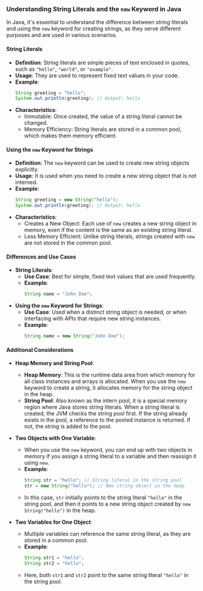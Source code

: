 ### Understanding String Literals and the `new` Keyword in Java

In Java, it's essential to understand the difference between string literals and using the `new` keyword for creating strings, as they serve different purposes and are used in various scenarios.

#### String Literals
- **Definition**: String literals are simple pieces of text enclosed in quotes, such as `"hello"`, `"world"`, or `"example"`.
- **Usage**: They are used to represent fixed text values in your code.
- **Example**:
    ```java
    String greeting = "hello";
    System.out.println(greeting); // Output: hello
    ```
- **Characteristics**:
    - Immutable: Once created, the value of a string literal cannot be changed.
    - Memory Efficiency: String literals are stored in a common pool, which makes them memory efficient.

#### Using the `new` Keyword for Strings
- **Definition**: The `new` keyword can be used to create new string objects explicitly.
- **Usage**: It is used when you need to create a new string object that is not interned.
- **Example**:
    ```java
    String greeting = new String("hello");
    System.out.println(greeting); // Output: hello
    ```
- **Characteristics**:
    - Creates a New Object: Each use of `new` creates a new string object in memory, even if the content is the same as an existing string literal.
    - Less Memory Efficient: Unlike string literals, strings created with `new` are not stored in the common pool.

#### Differences and Use Cases
- **String Literals**:
    - **Use Case**: Best for simple, fixed text values that are used frequently.
    - **Example**:
        ```java
        String name = "John Doe";
        ```
- **Using the `new` Keyword for Strings**:
    - **Use Case**: Used when a distinct string object is needed, or when interfacing with APIs that require new string instances.
    - **Example**:
        ```java
        String name = new String("John Doe");
        ```

#### Additional Considerations
- **Heap Memory and String Pool**:
    - **Heap Memory**: This is the runtime data area from which memory for all class instances and arrays is allocated. When you use the `new` keyword to create a string, it allocates memory for the string object in the heap.
    - **String Pool**: Also known as the intern pool, it is a special memory region where Java stores string literals. When a string literal is created, the JVM checks the string pool first. If the string already exists in the pool, a reference to the pooled instance is returned. If not, the string is added to the pool.

- **Two Objects with One Variable**:
    - When you use the `new` keyword, you can end up with two objects in memory if you assign a string literal to a variable and then reassign it using `new`.
    - **Example**:
        ```java
        String str = "hello"; // String literal in the string pool
        str = new String("hello"); // New string object in the heap
        ```
    - In this case, `str` initially points to the string literal `"hello"` in the string pool, and then it points to a new string object created by `new String("hello")` in the heap.

- **Two Variables for One Object**:
    - Multiple variables can reference the same string literal, as they are stored in a common pool.
    - **Example**:
        ```java
        String str1 = "hello";
        String str2 = "hello";
        ```
    - Here, both `str1` and `str2` point to the same string literal `"hello"` in the string pool.


